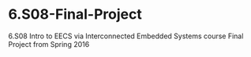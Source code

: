 # 6.S08-Final-Project
6.S08 Intro to EECS via Interconnected Embedded Systems course Final Project from Spring 2016
